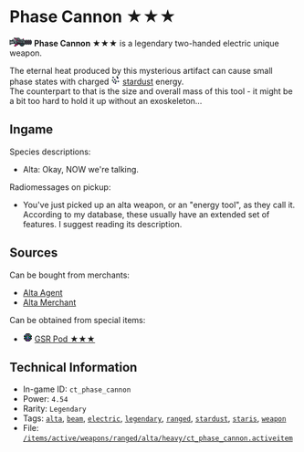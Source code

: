 # Phase Cannon ★★★

<img src="https://raw.githubusercontent.com/Ceterai/Enternia/main/items/active/weapons/ranged/alta/heavy/ct_phase_cannon.png" alt="Phase Cannon ★★★ icon" loading="lazy" height=16px width="auto" /> **Phase Cannon ★★★** is a legendary two-handed electric unique weapon.

The eternal heat produced by this mysterious artifact can cause small phase states with charged <img src="https://raw.githubusercontent.com/Ceterai/Enternia/main/items/generic/crafting/ct_stardust.png" alt="Stardust icon" loading="lazy" height=16px width="auto" /> [stardust](https://ceterai.github.io/MyEnternia/Wiki/Stardust) energy.  
The counterpart to that is the size and overall mass of this tool - it might be a bit too hard to hold it up without an exoskeleton...

## Ingame

Species descriptions:

- Alta: Okay, NOW we're talking.

Radiomessages on pickup:

- You've just picked up an alta weapon, or an "energy tool", as they call it. According to my database, these usually have an extended set of features. I suggest reading its description.

## Sources

Can be bought from merchants:

- [Alta Agent](https://ceterai.github.io/MyEnternia/Wiki/AltaAgent)
- [Alta Merchant](https://ceterai.github.io/MyEnternia/Wiki/AltaMerchant)

Can be obtained from special items:

- <img src="https://raw.githubusercontent.com/Ceterai/Enternia/main/items/active/alta/loot/other/gsr.png" alt="GSR Pod ★★★ icon" loading="lazy" height=16px width="auto" /> [GSR Pod ★★★](https://ceterai.github.io/MyEnternia/Wiki/GSRPod)

## Technical Information

- In-game ID: `ct_phase_cannon`
- Power: `4.54`
- Rarity: `Legendary`
- Tags: [`alta`](https://ceterai.github.io/MyEnternia/Wiki/Tags/Alta), [`beam`](https://ceterai.github.io/MyEnternia/Wiki/Tags/Beam), [`electric`](https://ceterai.github.io/MyEnternia/Wiki/Tags/Electric), [`legendary`](https://ceterai.github.io/MyEnternia/Wiki/Tags/Legendary), [`ranged`](https://ceterai.github.io/MyEnternia/Wiki/Tags/Ranged), [`stardust`](https://ceterai.github.io/MyEnternia/Wiki/Tags/Stardust), [`staris`](https://ceterai.github.io/MyEnternia/Wiki/Tags/Staris), [`weapon`](https://ceterai.github.io/MyEnternia/Wiki/Tags/Weapon)
- File: [`/items/active/weapons/ranged/alta/heavy/ct_phase_cannon.activeitem`](https://github.com/Ceterai/Enternia/blob/main/items/active/weapons/ranged/alta/heavy/ct_phase_cannon.activeitem)
